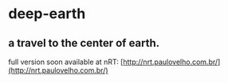 # deep-earth

## a travel to the center of earth.


full version soon available at nRT:
[http://nrt.paulovelho.com.br/](http://nrt.paulovelho.com.br/)
